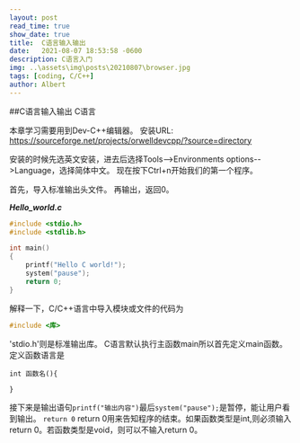 ```yaml
---
layout: post
read_time: true
show_date: true
title:  C语言输入输出
date:   2021-08-07 18:53:58 -0600
description: C语言入门
img: ..\assets\img\posts\20210807\browser.jpg
tags: [coding, C/C++]
author: Albert
---
```

##C语言输入输出
C语言

本章学习需要用到Dev-C++编辑器。
安装URL: https://sourceforge.net/projects/orwelldevcpp/?source=directory

安装的时候先选英文安装，进去后选择Tools-->Environments options-->Language，选择简体中文。
现在按下Ctrl+n开始我们的第一个程序。

首先，导入标准输出头文件。
再输出，返回0。

***Hello_world.c***
```C
#include <stdio.h>
#include <stdlib.h>

int main()
{
	printf("Hello C world!");
	system("pause");
	return 0;
}
```
解释一下，C/C++语言中导入模块或文件的代码为
```C
#include <库>
```
'stdio.h'则是标准输出库。 C语言默认执行主函数main所以首先定义main函数。定义函数语言是

`int 函数名(){`

`}`

接下来是输出语句`printf("输出内容")`最后`system("pause");`是暂停，能让用户看到输出。
`return 0` return 0用来告知程序的结束。如果函数类型是int,则必须输入return 0。若函数类型是void，则可以不输入return 0。